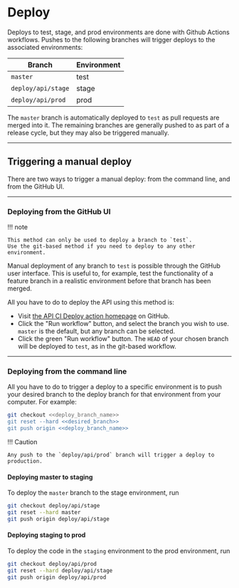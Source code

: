 # Deploy

Deploys to test, stage, and prod environments are done with Github Actions workflows.
Pushes to the following branches will trigger deploys to the associated environments:

| Branch                | Environment |
| --------------------- | ----------- |
| `master`              | test        |
| `deploy/api/stage`    | stage       |
| `deploy/api/prod`     | prod        |

The `master` branch is automatically deployed to `test` as pull requests are merged into it.
The remaining branches are generally pushed to as part of a release cycle, but they may also be triggered manually.

---

## Triggering a manual deploy

There are two ways to trigger a manual deploy: from the command line, and from the GitHub UI.

---

### Deploying from the GitHub UI

!!! note

    This method can only be used to deploy a branch to `test`.
    Use the git-based method if you need to deploy to any other environment.

Manual deployment of any branch to `test` is possible through the GitHub user interface.
This is useful to, for example, test the functionality of a feature branch in a realistic environment
before that branch has been merged.

All you have to do to deploy the API using this method is: 

- Visit [the API CI Deploy action homepage](https://github.com/EOLWD/pfml/actions?query=workflow%3A%22API+CI+Deploy%22) on GitHub.
- Click the "Run workflow" button, and select the branch you wish to use. `master` is the default, but any branch can be selected.
- Click the green "Run workflow" button. The `HEAD` of your chosen branch will be deployed to `test`, as in the git-based workflow.

---

### Deploying from the command line

All you have to do to trigger a deploy to a specific environment is 
to push your desired branch to the deploy branch for that environment from your computer. For example:

```sh
git checkout <<deploy_branch_name>>
git reset --hard <<desired_branch>>
git push origin <<deploy_branch_name>>
```

!!! Caution
    
    Any push to the `deploy/api/prod` branch will trigger a deploy to production.

#### Deploying master to staging

To deploy the `master` branch to the stage environment, run

```sh
git checkout deploy/api/stage
git reset --hard master
git push origin deploy/api/stage
```

#### Deploying staging to prod

To deploy the code in the `staging` environment to the prod environment, run

```sh
git checkout deploy/api/prod
git reset --hard deploy/api/stage
git push origin deploy/api/prod
```
